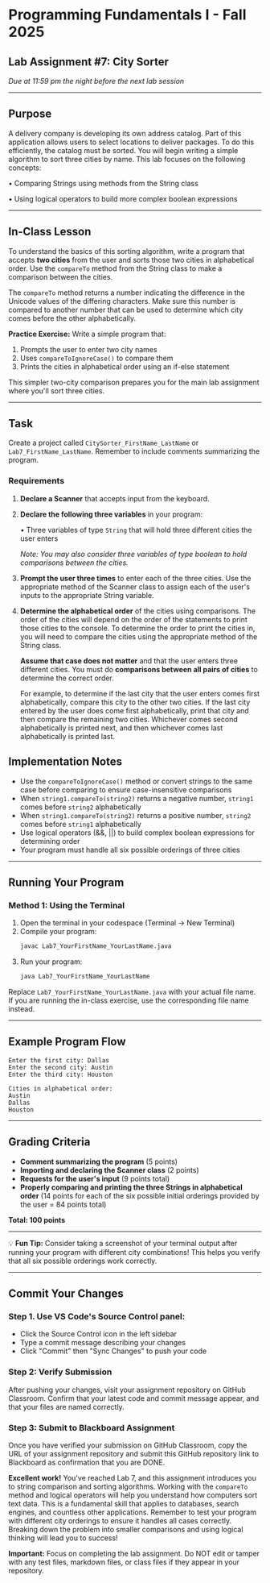 # Programming Fundamentals I - Fall 2025

## Lab Assignment #7: City Sorter

*Due at 11:59 pm the night before the next lab session*

---

## Purpose

A delivery company is developing its own address catalog. Part of this application allows users to select locations to deliver packages. To do this efficiently, the catalog must be sorted. You will begin writing a simple algorithm to sort three cities by name. This lab focuses on the following concepts:

• Comparing Strings using methods from the String class

• Using logical operators to build more complex boolean expressions

---

## In-Class Lesson

To understand the basics of this sorting algorithm, write a program that accepts **two cities** from the user and sorts those two cities in alphabetical order. Use the `compareTo` method from the String class to make a comparison between the cities.

The `compareTo` method returns a number indicating the difference in the Unicode values of the differing characters. Make sure this number is compared to another number that can be used to determine which city comes before the other alphabetically.

**Practice Exercise:** Write a simple program that:
1. Prompts the user to enter two city names
2. Uses `compareToIgnoreCase()` to compare them
3. Prints the cities in alphabetical order using an if-else statement

This simpler two-city comparison prepares you for the main lab assignment where you'll sort three cities.

---

## Task

Create a project called `CitySorter_FirstName_LastName` or `Lab7_FirstName_LastName`. Remember to include comments summarizing the program.

### Requirements

1. **Declare a Scanner** that accepts input from the keyboard.

2. **Declare the following three variables** in your program:

   • Three variables of type `String` that will hold three different cities the user enters

   *Note: You may also consider three variables of type boolean to hold comparisons between the cities.*

3. **Prompt the user three times** to enter each of the three cities. Use the appropriate method of the Scanner class to assign each of the user's inputs to the appropriate String variable.

4. **Determine the alphabetical order** of the cities using comparisons. The order of the cities will depend on the order of the statements to print those cities to the console. To determine the order to print the cities in, you will need to compare the cities using the appropriate method of the String class. 

   **Assume that case does not matter** and that the user enters three different cities. You must do **comparisons between all pairs of cities** to determine the correct order.

   For example, to determine if the last city that the user enters comes first alphabetically, compare this city to the other two cities. If the last city entered by the user does come first alphabetically, print that city and then compare the remaining two cities. Whichever comes second alphabetically is printed next, and then whichever comes last alphabetically is printed last.


## Implementation Notes

- Use the `compareToIgnoreCase()` method or convert strings to the same case before comparing to ensure case-insensitive comparisons
- When `string1.compareTo(string2)` returns a negative number, `string1` comes before `string2` alphabetically
- When `string1.compareTo(string2)` returns a positive number, `string2` comes before `string1` alphabetically
- Use logical operators (&&, ||) to build complex boolean expressions for determining order
- Your program must handle all six possible orderings of three cities

---

## Running Your Program

### Method 1: Using the Terminal
1. Open the terminal in your codespace (Terminal → New Terminal)
2. Compile your program:
   ```bash
   javac Lab7_YourFirstName_YourLastName.java
   ```
3. Run your program:
   ```bash
   java Lab7_YourFirstName_YourLastName
   ```

Replace `Lab7_YourFirstName_YourLastName.java` with your actual file name. If you are running the in-class exercise, use the corresponding file name instead.

---

## Example Program Flow

```
Enter the first city: Dallas
Enter the second city: Austin
Enter the third city: Houston

Cities in alphabetical order:
Austin
Dallas
Houston
```

---

## Grading Criteria

- **Comment summarizing the program** (5 points)
- **Importing and declaring the Scanner class** (2 points)
- **Requests for the user's input** (9 points total)
- **Properly comparing and printing the three Strings in alphabetical order** (14 points for each of the six possible initial orderings provided by the user = 84 points total)

**Total: 100 points**

---

💡 **Fun Tip:** Consider taking a screenshot of your terminal output after running your program with different city combinations! This helps you verify that all six possible orderings work correctly.

---


## Commit Your Changes
### Step 1. Use VS Code's Source Control panel:
   - Click the Source Control icon in the left sidebar
   - Type a commit message describing your changes
   - Click "Commit" then "Sync Changes" to push your code

### Step 2: Verify Submission
After pushing your changes, visit your assignment repository on GitHub Classroom. Confirm that your latest code and commit message appear, and that your files are named correctly. 

### Step 3: Submit to Blackboard Assignment
Once you have verified your submission on GitHub Classroom, copy the URL of your assignment repository and submit this GitHub repository link to Blackboard as confirmation that you are DONE.

**Excellent work!** You've reached Lab 7, and this assignment introduces you to string comparison and sorting algorithms. Working with the `compareTo` method and logical operators will help you understand how computers sort text data. This is a fundamental skill that applies to databases, search engines, and countless other applications. Remember to test your program with different city orderings to ensure it handles all cases correctly. Breaking down the problem into smaller comparisons and using logical thinking will lead you to success!

**Important:** Focus on completing the lab assignment. Do NOT edit or tamper with any test files, markdown files, or class files if they appear in your repository.